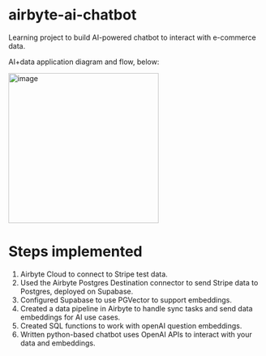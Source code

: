 # airbyte-ai-chatbot

Learning project to build AI-powered chatbot to interact with e-commerce data.

AI+data application diagram and flow, below:


<img width="296" alt="image" src="https://github.com/user-attachments/assets/1a5bce27-9ccf-46e5-a726-a28ae43dc9cd" />


# Steps implemented
1. Airbyte Cloud to connect to Stripe test data.
2. Used the Airbyte Postgres Destination connector to send Stripe data to Postgres, deployed on Supabase.
3. Configured Supabase to use PGVector to support embeddings.
4. Created a data pipeline in Airbyte to handle sync tasks and send data embeddings for AI use cases.
5. Created SQL functions to work with openAI question embeddings.
6. Written python-based chatbot uses OpenAI APIs to interact with your data and embeddings.
